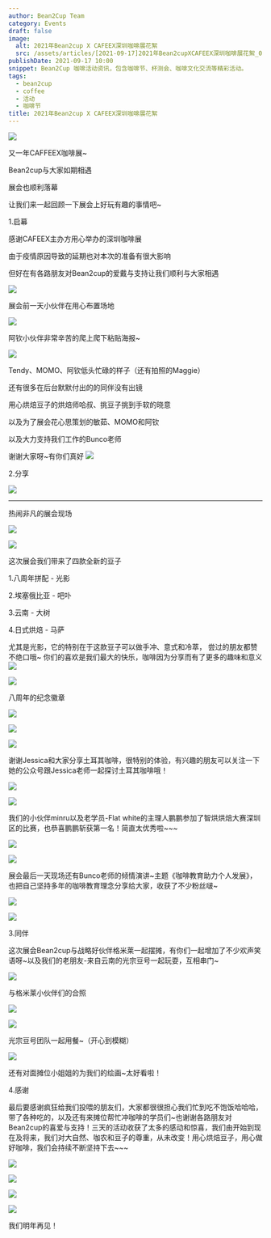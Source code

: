 ```yaml
---
author: Bean2Cup Team
category: Events
draft: false
image:
  alt: 2021年Bean2cup X CAFEEX深圳咖啡展花絮
  src: /assets/articles/[2021-09-17]2021年Bean2cupXCAFEEX深圳咖啡展花絮_02.jpg
publishDate: 2021-09-17 10:00
snippet: Bean2Cup 咖啡活动资讯，包含咖啡节、杯测会、咖啡文化交流等精彩活动。
tags:
  - bean2cup
  - coffee
  - 活动
  - 咖啡节
title: 2021年Bean2cup X CAFEEX深圳咖啡展花絮
---
```


![](/assets/articles/[2021-09-17]2021年Bean2cupXCAFEEX深圳咖啡展花絮_03.jpg)

又一年CAFFEEX咖啡展~

Bean2cup与大家如期相遇

展会也顺利落幕

让我们来一起回顾一下展会上好玩有趣的事情吧~

1.启幕

感谢CAFEEX主办方用心举办的深圳咖啡展

由于疫情原因导致的延期也对本次的准备有很大影响

但好在有各路朋友对Bean2cup的爱戴与支持让我们顺利与大家相遇

![](/assets/articles/[2021-09-17]2021年Bean2cupXCAFEEX深圳咖啡展花絮_04.jpg)

展会前一天小伙伴在用心布置场地

![](/assets/articles/[2021-09-17]2021年Bean2cupXCAFEEX深圳咖啡展花絮_05.jpg)

阿钦小伙伴非常辛苦的爬上爬下粘贴海报~

![](/assets/articles/[2021-09-17]2021年Bean2cupXCAFEEX深圳咖啡展花絮_06.jpg)

Tendy、MOMO、阿钦低头忙碌的样子（还有拍照的Maggie）

还有很多在后台默默付出的的同伴没有出镜

用心烘焙豆子的烘焙师哈叔、挑豆子挑到手软的晓意

以及为了展会花心思策划的敏茹、MOMO和阿钦

以及大力支持我们工作的Bunco老师

谢谢大家呀~有你们真好
![](/assets/articles/[2021-09-17]2021年Bean2cupXCAFEEX深圳咖啡展花絮_07.jpg)

2.分享

![](/assets/articles/[2021-09-17]2021年Bean2cupXCAFEEX深圳咖啡展花絮_08.jpg)

---

热闹非凡的展会现场

![](/assets/articles/[2021-09-17]2021年Bean2cupXCAFEEX深圳咖啡展花絮_09.jpg)

![](/assets/articles/[2021-09-17]2021年Bean2cupXCAFEEX深圳咖啡展花絮_10.jpg)

这次展会我们带来了四款全新的豆子

1.八周年拼配 - 光影

2.埃塞俄比亚 - 吧卟

3.云南 - 大树

4.日式烘焙 - 马萨

尤其是光影，它的特别在于这款豆子可以做手冲、意式和冷萃， 尝过的朋友都赞不绝口哦~ 你们的喜欢是我们最大的快乐，咖啡因为分享而有了更多的趣味和意义
![](/assets/articles/[2021-09-17]2021年Bean2cupXCAFEEX深圳咖啡展花絮_11.jpg)

![](/assets/articles/[2021-09-17]2021年Bean2cupXCAFEEX深圳咖啡展花絮_12.jpg)

八周年的纪念徽章

![](/assets/articles/[2021-09-17]2021年Bean2cupXCAFEEX深圳咖啡展花絮_13.jpg)

![](/assets/articles/[2021-09-17]2021年Bean2cupXCAFEEX深圳咖啡展花絮_14.jpg)

![](/assets/articles/[2021-09-17]2021年Bean2cupXCAFEEX深圳咖啡展花絮_15.jpg)

谢谢Jessica和大家分享土耳其咖啡，很特别的体验，有兴趣的朋友可以关注一下她的公众号跟Jessica老师一起探讨土耳其咖啡哦！

![](/assets/articles/[2021-09-17]2021年Bean2cupXCAFEEX深圳咖啡展花絮_16.jpg)

![](/assets/articles/[2021-09-17]2021年Bean2cupXCAFEEX深圳咖啡展花絮_17.jpg)

我们的小伙伴minru以及老学员-Flat white的主理人鹏鹏参加了智烘烘焙大赛深圳区的比赛，也恭喜鹏鹏斩获第一名！简直太优秀啦~~~

![](/assets/articles/[2021-09-17]2021年Bean2cupXCAFEEX深圳咖啡展花絮_18.jpg)

![](/assets/articles/[2021-09-17]2021年Bean2cupXCAFEEX深圳咖啡展花絮_19.jpg)

展会最后一天现场还有Bunco老师的倾情演讲~主题《咖啡教育助力个人发展》，也把自己坚持多年的咖啡教育理念分享给大家，收获了不少粉丝啵~

![](/assets/articles/[2021-09-17]2021年Bean2cupXCAFEEX深圳咖啡展花絮_20.jpg)

![](/assets/articles/[2021-09-17]2021年Bean2cupXCAFEEX深圳咖啡展花絮_21.jpg)

3.同伴

这次展会Bean2cup与战略好伙伴格米莱一起摆摊，有你们一起增加了不少欢声笑语呀~以及我们的老朋友-来自云南的光宗豆号一起玩耍，互相串门~

![](/assets/articles/[2021-09-17]2021年Bean2cupXCAFEEX深圳咖啡展花絮_22.jpg)

与格米莱小伙伴们的合照

![](/assets/articles/[2021-09-17]2021年Bean2cupXCAFEEX深圳咖啡展花絮_23.jpg)

![](/assets/articles/[2021-09-17]2021年Bean2cupXCAFEEX深圳咖啡展花絮_24.jpg)

光宗豆号团队一起用餐~（开心到模糊）

![](/assets/articles/[2021-09-17]2021年Bean2cupXCAFEEX深圳咖啡展花絮_25.jpg)

还有对面摊位小姐姐的为我们的绘画~太好看啦！

4.感谢

最后要感谢疯狂给我们投喂的朋友们，大家都很很担心我们忙到吃不饱饭哈哈哈，带了各种吃的，以及还有来摊位帮忙冲咖啡的学员们~也谢谢各路朋友对Bean2cup的喜爱与支持！三天的活动收获了太多的感动和惊喜，我们由开始到现在及将来，我们对大自然、咖农和豆子的尊重，从未改变！用心烘焙豆子，用心做好咖啡，我们会持续不断坚持下去~~~

![](/assets/articles/[2021-09-17]2021年Bean2cupXCAFEEX深圳咖啡展花絮_26.jpg)

![](/assets/articles/[2021-09-17]2021年Bean2cupXCAFEEX深圳咖啡展花絮_27.jpg)

![](/assets/articles/[2021-09-17]2021年Bean2cupXCAFEEX深圳咖啡展花絮_28.jpg)

![](/assets/articles/[2021-09-17]2021年Bean2cupXCAFEEX深圳咖啡展花絮_29.jpg)

我们明年再见！
